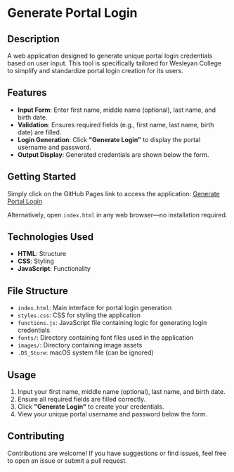 # **Generate Portal Login**

## **Description**

A web application designed to generate unique portal login credentials based on user input. This tool is specifically tailored for Wesleyan College to simplify and standardize portal login creation for its users.

## **Features**

- **Input Form**: Enter first name, middle name (optional), last name, and birth date.
- **Validation**: Ensures required fields (e.g., first name, last name, birth date) are filled.
- **Login Generation**: Click **"Generate Login"** to display the portal username and password.
- **Output Display**: Generated credentials are shown below the form.

## **Getting Started**

Simply click on the GitHub Pages link to access the application:
[Generate Portal Login](https://anupamabhatta.github.io/portal-login/)

Alternatively, open `index.html` in any web browser—no installation required.

## **Technologies Used**

- **HTML**: Structure
- **CSS**: Styling
- **JavaScript**: Functionality

## **File Structure**

- `index.html`: Main interface for portal login generation
- `styles.css`: CSS for styling the application
- `functions.js`: JavaScript file containing logic for generating login credentials
- `fonts/`: Directory containing font files used in the application
- `images/`: Directory containing image assets
- `.DS_Store`: macOS system file (can be ignored)

## **Usage**

1. Input your first name, middle name (optional), last name, and birth date.
2. Ensure all required fields are filled correctly.
3. Click **"Generate Login"** to create your credentials.
4. View your unique portal username and password below the form.

## **Contributing**

Contributions are welcome! If you have suggestions or find issues, feel free to open an issue or submit a pull request.

